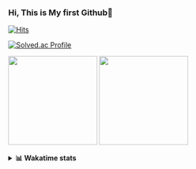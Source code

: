 ### Hi, This is My first Github👋
[![Hits](https://hits.seeyoufarm.com/api/count/incr/badge.svg?url=https%3A%2F%2Fgithub.com%2FJonghyun-Park1027&count_bg=%2379C83D&title_bg=%23555555&icon=&icon_color=%23E7E7E7&title=hits&edge_flat=false)](https://hits.seeyoufarm.com)
<br>

[![Solved.ac Profile](http://mazassumnida.wtf/api/v2/generate_badge?boj=ppjjhh1027)](https://solved.ac/ppjjhh1027/)

<p>
  <img height="180em" src="https://github-readme-stats-eight-rho-29.vercel.app/api?username=Jonghyun-Park1027&show_icons=true&include_all_commits=true&bg_color=30,e96443,904e95&title_color=fff&text_color=fff">
  <img height="180em" src="https://github-readme-stats-eight-rho-29.vercel.app/api/top-langs/?username=Jonghyun-Park1027&layout=compact&bg_color=30,e96443,904e95&title_color=fff&text_color=fff">


</p>
<details>
<summary><b>📊 Wakatime stats</b><br></summary>
<div>
<hr/>




<!--START_SECTION:waka-->
![Code Time](http://img.shields.io/badge/Code%20Time-176%20hrs%2040%20mins-blue)

![Profile Views](http://img.shields.io/badge/Profile%20Views-0-blue)

**🐱 My GitHub Data** 

> 📦 96.1 kB Used in GitHub's Storage 
 > 
> 🏆 89 Contributions in the Year 2023
 > 
> 🚫 Not Opted to Hire
 > 
> 📜 12 Public Repositories 
 > 
> 🔑 9 Private Repositories 
 > 
**I'm an Early 🐤** 

```text
🌞 Morning                36 commits          ████░░░░░░░░░░░░░░░░░░░░░   17.82 % 
🌆 Daytime                96 commits          ████████████░░░░░░░░░░░░░   47.52 % 
🌃 Evening                64 commits          ████████░░░░░░░░░░░░░░░░░   31.68 % 
🌙 Night                  6 commits           █░░░░░░░░░░░░░░░░░░░░░░░░   02.97 % 
```
📅 **I'm Most Productive on Sunday** 

```text
Monday                   22 commits          ███░░░░░░░░░░░░░░░░░░░░░░   10.89 % 
Tuesday                  17 commits          ██░░░░░░░░░░░░░░░░░░░░░░░   08.42 % 
Wednesday                16 commits          ██░░░░░░░░░░░░░░░░░░░░░░░   07.92 % 
Thursday                 18 commits          ██░░░░░░░░░░░░░░░░░░░░░░░   08.91 % 
Friday                   43 commits          █████░░░░░░░░░░░░░░░░░░░░   21.29 % 
Saturday                 42 commits          █████░░░░░░░░░░░░░░░░░░░░   20.79 % 
Sunday                   44 commits          █████░░░░░░░░░░░░░░░░░░░░   21.78 % 
```


📊 **This Week I Spent My Time On** 

```text
🕑︎ Time Zone: Asia/Seoul

💬 Programming Languages: 
Jupyter                  10 hrs 48 mins      ███████████████████████░░   92.79 % 
Python                   21 mins             █░░░░░░░░░░░░░░░░░░░░░░░░   03.05 % 
textmate                 16 mins             █░░░░░░░░░░░░░░░░░░░░░░░░   02.37 % 
GitIgnore file           7 mins              ░░░░░░░░░░░░░░░░░░░░░░░░░   01.02 % 
Text                     5 mins              ░░░░░░░░░░░░░░░░░░░░░░░░░   00.76 % 

🔥 Editors: 
PyCharm                  11 hrs 38 mins      █████████████████████████   100.00 % 

🐱‍💻 Projects: 
statistics               6 hrs 18 mins       ██████████████░░░░░░░░░░░   54.14 % 
고려대SW                    2 hrs 38 mins       ██████░░░░░░░░░░░░░░░░░░░   22.74 % 
vision_BIT               1 hr 7 mins         ██░░░░░░░░░░░░░░░░░░░░░░░   09.62 % 
Unknown Project          49 mins             ██░░░░░░░░░░░░░░░░░░░░░░░   07.04 % 
vision                   26 mins             █░░░░░░░░░░░░░░░░░░░░░░░░   03.76 % 

💻 Operating System: 
Windows                  11 hrs 38 mins      █████████████████████████   100.00 % 
```

**I Mostly Code in Jupyter Notebook** 

```text
Jupyter Notebook         8 repos             █████████████░░░░░░░░░░░░   53.33 % 
HTML                     3 repos             █████░░░░░░░░░░░░░░░░░░░░   20.00 % 
Python                   3 repos             █████░░░░░░░░░░░░░░░░░░░░   20.00 % 
R                        1 repo              ██░░░░░░░░░░░░░░░░░░░░░░░   06.67 % 
```




 Last Updated on 01/04/2023 18:33:53 UTC
<!--END_SECTION:waka-->
</details>



